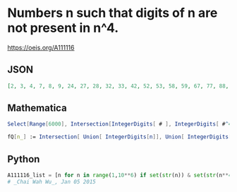 # Numbers n such that digits of n are not present in n^4\.
https://oeis.org/A111116
## JSON
```JSON
[2, 3, 4, 7, 8, 9, 24, 27, 28, 32, 33, 42, 52, 53, 58, 59, 67, 77, 88, 89, 93, 202, 203, 258, 284, 303, 324, 329, 377, 383, 422, 669, 818, 832, 843, 878, 882, 887, 949, 2027, 2042, 2673, 3144, 3222, 3253, 3302, 3308, 3737, 3773, 3953, 3979, 3983, 4779, 5353, 5669]
```
## Mathematica
```Mathematica
Select[Range[6000], Intersection[IntegerDigits[ # ], IntegerDigits[ #^4]] == {} &] (* _Ray Chandler_, Oct 17 2005 *)
```
```Mathematica
fQ[n_] := Intersection[ Union[ IntegerDigits[n]], Union[ IntegerDigits[n^4]]] == {}; Select[ Range[ 5887], fQ[ # ] &] (* _Robert G. Wilson v_ *)
```
## Python
```Python
A111116_list = [n for n in range(1,10**6) if set(str(n)) & set(str(n**4)) == set()]
# _Chai Wah Wu_, Jan 05 2015
```
